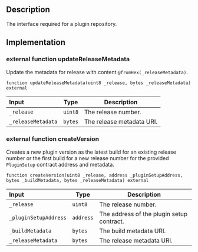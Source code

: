 ## Description

The interface required for a plugin repository.

## Implementation

### external function updateReleaseMetadata

Update the metadata for release with content `@fromHex(_releaseMetadata)`.

```solidity
function updateReleaseMetadata(uint8 _release, bytes _releaseMetadata) external
```

| Input              | Type    | Description               |
| :----------------- | ------- | ------------------------- |
| `_release`         | `uint8` | The release number.       |
| `_releaseMetadata` | `bytes` | The release metadata URI. |

### external function createVersion

Creates a new plugin version as the latest build for an existing release number or the first build for a new release number for the provided `PluginSetup` contract address and metadata.

```solidity
function createVersion(uint8 _release, address _pluginSetupAddress, bytes _buildMetadata, bytes _releaseMetadata) external
```

| Input                 | Type      | Description                               |
| :-------------------- | --------- | ----------------------------------------- |
| `_release`            | `uint8`   | The release number.                       |
| `_pluginSetupAddress` | `address` | The address of the plugin setup contract. |
| `_buildMetadata`      | `bytes`   | The build metadata URI.                   |
| `_releaseMetadata`    | `bytes`   | The release metadata URI.                 |

<!--CONTRACT_END-->
